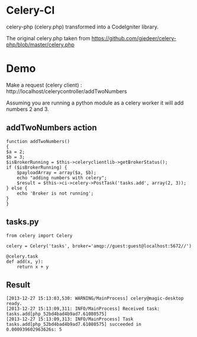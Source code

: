 Celery-CI
=========

celery-php (celery.php) transformed into a CodeIgniter library.   

The original celery.php taken from https://github.com/gjedeer/celery-php/blob/master/celery.php  

Demo
====
Make a request (celery client) : http://localhost/celerycontroller/addTwoNumbers

Assuming you are running a python module as a celery worker it will add numbers 2 and 3.

addTwoNumbers action
--------------------
  
    function addTwoNumbers()
    {
	$a = 2;
	$b = 3;
	$isBrokerRunning = $this->celeryclientlib->getBrokerStatus();
	if ($isBrokerRunning) {        
		$payloadArray = array($a, $b);
		echo "adding numbers with celery";
		$result = $this->ci->celery->PostTask('tasks.add', array(2, 3));
	} else {
		echo 'Broker is not running';
	}
    }

tasks.py
--------

    from celery import Celery

    celery = Celery('tasks', broker='amqp://guest:guest@localhost:5672//')

    @celery.task
    def add(x, y):
        return x + y

Result
------
    [2013-12-27 15:13:03,530: WARNING/MainProcess] celery@magic-desktop ready.
    [2013-12-27 15:13:09,311: INFO/MainProcess] Received task: tasks.add[php_52bd4bad4b9ad7.61080575]
    [2013-12-27 15:13:09,313: INFO/MainProcess] Task tasks.add[php_52bd4bad4b9ad7.61080575] succeeded in 0.000939602963626s: 5




